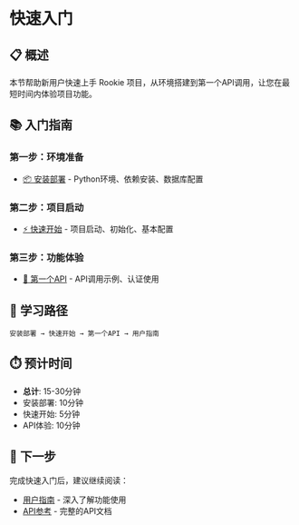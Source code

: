 # 快速入门

## 📋 概述

本节帮助新用户快速上手 Rookie 项目，从环境搭建到第一个API调用，让您在最短时间内体验项目功能。

## 📚 入门指南

### 第一步：环境准备
- [📦 安装部署](installation.md) - Python环境、依赖安装、数据库配置

### 第二步：项目启动
- [⚡ 快速开始](quick-start.md) - 项目启动、初始化、基本配置

### 第三步：功能体验
- [🔌 第一个API](first-api.md) - API调用示例、认证使用

## 🎯 学习路径

```
安装部署 → 快速开始 → 第一个API → 用户指南
```

## ⏱️ 预计时间

- **总计**: 15-30分钟
- 安装部署: 10分钟
- 快速开始: 5分钟
- API体验: 10分钟

## 🔗 下一步

完成快速入门后，建议继续阅读：
- [用户指南](../user-guide/README.md) - 深入了解功能使用
- [API参考](../api-reference/README.md) - 完整的API文档
